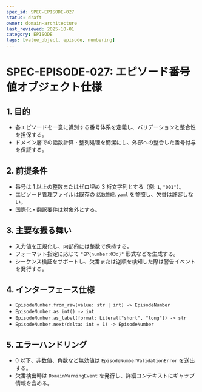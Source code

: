 ```yaml
---
spec_id: SPEC-EPISODE-027
status: draft
owner: domain-architecture
last_reviewed: 2025-10-01
category: EPISODE
tags: [value_object, episode, numbering]
---
```

# SPEC-EPISODE-027: エピソード番号値オブジェクト仕様

## 1. 目的
- 各エピソードを一意に識別する番号体系を定義し、バリデーションと整合性を担保する。
- ドメイン層での話数計算・整列処理を簡潔にし、外部への整合した番号付与を保証する。

## 2. 前提条件
- 番号は 1 以上の整数またはゼロ埋め 3 桁文字列とする（例: `1`, `"001"`）。
- エピソード管理ファイルは既存の `話数管理.yaml` を参照し、欠番は許容しない。
- 国際化・翻訳要件は対象外とする。

## 3. 主要な振る舞い
- 入力値を正規化し、内部的には整数で保持する。
- フォーマット指定に応じて `"EP{number:03d}"` 形式などを生成する。
- シーケンス検証をサポートし、欠番または逆順を検知した際は警告イベントを発行する。

## 4. インターフェース仕様
- `EpisodeNumber.from_raw(value: str | int) -> EpisodeNumber`
- `EpisodeNumber.as_int() -> int`
- `EpisodeNumber.as_label(format: Literal["short", "long"]) -> str`
- `EpisodeNumber.next(delta: int = 1) -> EpisodeNumber`

## 5. エラーハンドリング
- 0 以下、非数値、負数など無効値は `EpisodeNumberValidationError` を送出する。
- 欠番検出時は `DomainWarningEvent` を発行し、詳細コンテキストにギャップ情報を含める。
